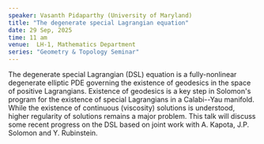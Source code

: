 ```yaml
---
speaker: Vasanth Pidaparthy (University of Maryland)
title: "The degenerate special Lagrangian equation"
date: 29 Sep, 2025
time: 11 am
venue:  LH-1, Mathematics Department 
series: "Geometry & Topology Seminar"
---
```


The degenerate special Lagrangian (DSL) equation is a fully-nonlinear degenerate elliptic PDE governing the existence of geodesics 
in the space of positive Lagrangians. Existence of geodesics is a key step in Solomon's program for the existence of special 
Lagrangians in a Calabi--Yau manifold. While the existence of continuous (viscosity) solutions is understood, higher regularity of 
solutions remains a major problem. This talk will discuss some recent progress on the DSL based on joint work with A. Kapota, J.P. Solomon 
and Y. Rubinstein.

